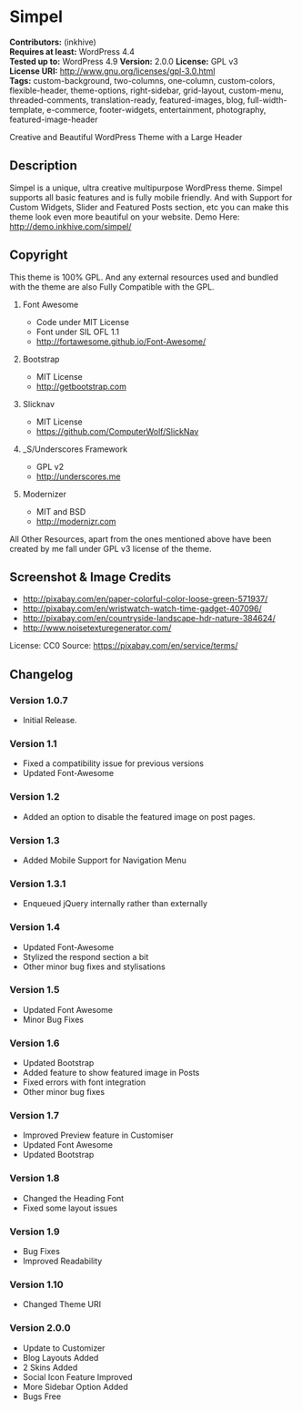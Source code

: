 # Simpel

**Contributors:** (inkhive)  
**Requires at least:** WordPress 4.4  
**Tested up to:** WordPress 4.9
**Version:** 2.0.0
**License:** GPL v3  
**License URI:** http://www.gnu.org/licenses/gpl-3.0.html  
**Tags:** custom-background, two-columns, one-column, custom-colors, flexible-header, theme-options, right-sidebar, grid-layout, custom-menu, threaded-comments, translation-ready, featured-images, blog, full-width-template, e-commerce, footer-widgets, entertainment, photography, featured-image-header

Creative and Beautiful WordPress Theme with a Large Header

## Description

Simpel is a unique, ultra creative multipurpose WordPress theme. Simpel supports all basic features and is fully mobile friendly. And with Support for Custom Widgets, Slider and Featured Posts section, etc you can make this theme look even more beautiful on your website. 
Demo Here: http://demo.inkhive.com/simpel/


## Copyright


This theme is 100% GPL. And any external resources used and bundled with the theme are also Fully Compatible with the GPL.

1. Font Awesome
	- Code under MIT License
	- Font under SIL OFL 1.1 
	- http://fortawesome.github.io/Font-Awesome/
	
2. Bootstrap
	- MIT License
	- http://getbootstrap.com

3. Slicknav
	- MIT License
	- https://github.com/ComputerWolf/SlickNav		
	
4. _S/Underscores Framework
	- GPL v2
	- http://underscores.me

5. Modernizer 			
	- MIT and BSD
	- http://modernizr.com
	
	
All Other Resources, apart from the ones mentioned above have been created by me fall under GPL v3 license of the theme.	

## Screenshot & Image Credits

* http://pixabay.com/en/paper-colorful-color-loose-green-571937/
* http://pixabay.com/en/wristwatch-watch-time-gadget-407096/
* http://pixabay.com/en/countryside-landscape-hdr-nature-384624/
* http://www.noisetexturegenerator.com/

License: CC0
Source: https://pixabay.com/en/service/terms/	

## Changelog

### Version 1.0.7

* Initial Release.
	
### Version 1.1

* Fixed a compatibility issue for previous versions 
* Updated Font-Awesome
    
### Version 1.2
    		
* Added an option to disable the featured image on post pages.
    
### Version 1.3
    		
* Added Mobile Support for Navigation Menu
    
### Version 1.3.1
    		
* Enqueued jQuery internally rather than externally
    
### Version 1.4
    		
* Updated Font-Awesome
* Stylized the respond section a bit
* Other minor bug fixes and stylisations
    
### Version 1.5
    		
* Updated Font Awesome
* Minor Bug Fixes
    
### Version 1.6
	
* Updated Bootstrap
* Added feature to show featured image in Posts
* Fixed errors with font integration
* Other minor bug fixes
    
### Version 1.7
	
* Improved Preview feature in Customiser
* Updated Font Awesome
* Updated Bootstrap
    
### Version 1.8
	
* Changed the Heading Font
* Fixed some layout issues
    
### Version 1.9
    		
* Bug Fixes
* Improved Readability
    
### Version 1.10
    		
* Changed Theme URI

### Version 2.0.0

* Update to Customizer
* Blog Layouts Added
* 2 Skins Added
* Social Icon Feature Improved
* More Sidebar Option Added
* Bugs Free